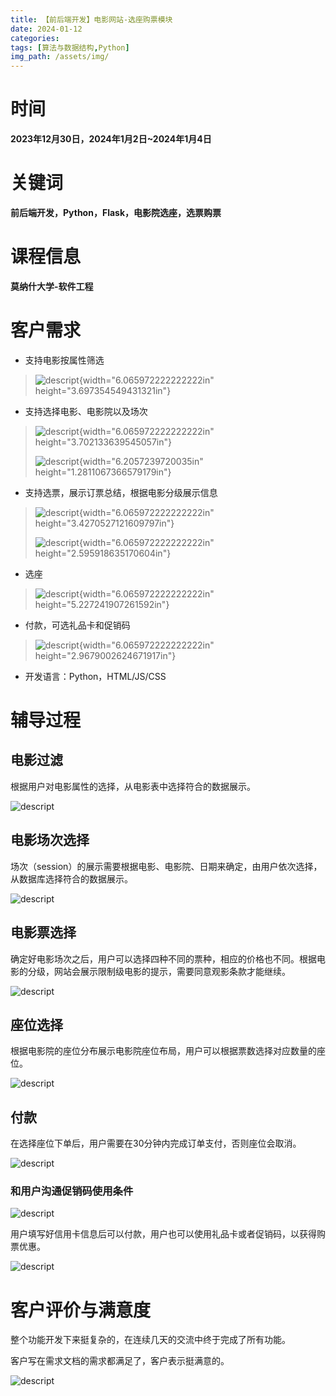 ```yaml
---
title: 【前后端开发】电影网站-选座购票模块
date: 2024-01-12
categories:
tags: [算法与数据结构,Python]
img_path: /assets/img/
---
```



时间
====

**2023年12月30日，2024年1月2日\~2024年1月4日**

关键词
======

**前后端开发，Python，Flask，电影院选座，选票购票**

课程信息
========

**莫纳什大学-软件工程**

客户需求
========

-   支持电影按属性筛选

> ![descript](【前后端开发】电影网站-选座购票模块_media/media/image1.png){width="6.065972222222222in"
> height="3.697354549431321in"}

-   支持选择电影、电影院以及场次

> ![descript](【前后端开发】电影网站-选座购票模块_media/media/image2.png){width="6.065972222222222in"
> height="3.702133639545057in"}
>
> ![descript](【前后端开发】电影网站-选座购票模块_media/media/image3.png){width="6.2057239720035in"
> height="1.2811067366579179in"}

-   支持选票，展示订票总结，根据电影分级展示信息

> ![descript](【前后端开发】电影网站-选座购票模块_media/media/image4.png){width="6.065972222222222in"
> height="3.4270527121609797in"}
>
> ![descript](【前后端开发】电影网站-选座购票模块_media/media/image5.png){width="6.065972222222222in"
> height="2.595918635170604in"}

-   选座

> ![descript](【前后端开发】电影网站-选座购票模块_media/media/image6.png){width="6.065972222222222in"
> height="5.227241907261592in"}

-   付款，可选礼品卡和促销码

> ![descript](【前后端开发】电影网站-选座购票模块_media/media/image7.png){width="6.065972222222222in"
> height="2.9679002624671917in"}

-   开发语言：Python，HTML/JS/CSS

辅导过程
========

电影过滤
--------

根据用户对电影属性的选择，从电影表中选择符合的数据展示。

![descript](【前后端开发】电影网站-选座购票模块_media/media/image8.png)

电影场次选择
------------

场次（session）的展示需要根据电影、电影院、日期来确定，由用户依次选择，从数据库选择符合的数据展示。

![descript](【前后端开发】电影网站-选座购票模块_media/media/image9.png)

电影票选择
----------

确定好电影场次之后，用户可以选择四种不同的票种，相应的价格也不同。根据电影的分级，网站会展示限制级电影的提示，需要同意观影条款才能继续。

![descript](【前后端开发】电影网站-选座购票模块_media/media/image10.png)

座位选择
--------

根据电影院的座位分布展示电影院座位布局，用户可以根据票数选择对应数量的座位。

![descript](【前后端开发】电影网站-选座购票模块_media/media/image11.png)

付款
----

在选择座位下单后，用户需要在30分钟内完成订单支付，否则座位会取消。

![descript](【前后端开发】电影网站-选座购票模块_media/media/image12.png)

### 和用户沟通促销码使用条件

![descript](【前后端开发】电影网站-选座购票模块_media/media/image13.png)

用户填写好信用卡信息后可以付款，用户也可以使用礼品卡或者促销码，以获得购票优惠。

![descript](【前后端开发】电影网站-选座购票模块_media/media/image14.png)

客户评价与满意度
================

整个功能开发下来挺复杂的，在连续几天的交流中终于完成了所有功能。

客户写在需求文档的需求都满足了，客户表示挺满意的。

![descript](【前后端开发】电影网站-选座购票模块_media/media/image15.png)


